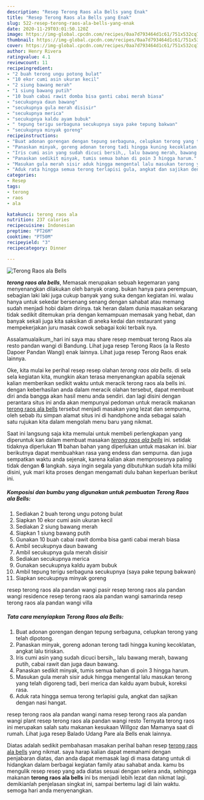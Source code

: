 ```yaml
---
description: "Resep Terong Raos ala Bells yang Enak"
title: "Resep Terong Raos ala Bells yang Enak"
slug: 522-resep-terong-raos-ala-bells-yang-enak
date: 2020-11-29T03:01:50.120Z
image: https://img-global.cpcdn.com/recipes/0aa7d793464d1c61/751x532cq70/terong-raos-ala-bells-foto-resep-utama.jpg
thumbnail: https://img-global.cpcdn.com/recipes/0aa7d793464d1c61/751x532cq70/terong-raos-ala-bells-foto-resep-utama.jpg
cover: https://img-global.cpcdn.com/recipes/0aa7d793464d1c61/751x532cq70/terong-raos-ala-bells-foto-resep-utama.jpg
author: Henry Rivera
ratingvalue: 4.1
reviewcount: 11
recipeingredient:
- "2 buah terong ungu potong bulat"
- "10 ekor cumi asin ukuran kecil"
- "2 siung bawang merah"
- "1 siung bawang putih"
- "10 buah cabai rawit domba bisa ganti cabai merah biasa"
- "secukupnya daun bawang"
- "secukupnya gula merah disisir"
- "secukupnya merica"
- "secukupnya kaldu ayam bubuk"
- " tepung terigu serbaguna secukupnya saya pake tepung bakwan"
- "secukupnya minyak goreng"
recipeinstructions:
- "Buat adonan gorengan dengan tepung serbaguna, celupkan terong yang telah dipotong."
- "Panaskan minyak, goreng adonan terong tadi hingga kuning kecoklatan, angkat lalu tiriskan."
- "Iris cumi asin yang sudah dicuci bersih,, lalu bawang merah, bawang putih, cabai rawit dan juga daun bawang."
- "Panaskan sedikit minyak, tumis semua bahan di poin 3 hingga harum."
- "Masukan gula merah sisir aduk hingga mengental lalu masukan terong yang telah digoreng tadi, beri merica dan kaldu ayam bubuk, koreksi rasa."
- "Aduk rata hingga semua terong terlapisi gula, angkat dan sajikan dengan nasi hangat."
categories:
- Resep
tags:
- terong
- raos
- ala

katakunci: terong raos ala 
nutrition: 237 calories
recipecuisine: Indonesian
preptime: "PT26M"
cooktime: "PT50M"
recipeyield: "3"
recipecategory: Dinner

---
```



![Terong Raos ala Bells](https://img-global.cpcdn.com/recipes/0aa7d793464d1c61/751x532cq70/terong-raos-ala-bells-foto-resep-utama.jpg)

<b><i>terong raos ala bells</i></b>, Memasak merupakan sebuah kegemaran yang menyenangkan dilakukan oleh banyak orang. bukan hanya para perempuan, sebagian laki laki juga cukup banyak yang suka dengan kegiatan ini. walau hanya untuk sekedar bersenang senang dengan sahabat atau memang sudah menjadi hobi dalam dirinya. tak heran dalam dunia masakan sekarang tidak sedikit ditemukan pria dengan kemampuan memasak yang hebat, dan banyak sekali juga kita saksikan di aneka kedai dan restaurant yang mempekerjakan juru masak cowok sebagai koki terbaik nya.

Assalamualaikum,,hari ini saya mau share resep membuat terong Raos ala resto pandan wangi di Bandung. Lihat juga resep Terong Raos (a la Resto Dapoer Pandan Wangi) enak lainnya. Lihat juga resep Terong Raos enak lainnya.

Oke, kita mulai ke perihal resep resep olahan <i>terong raos ala bells</i>. di sela sela kegiatan kita, mungkin akan terasa menyenangkan apabila sejenak kalian memberikan sedikit waktu untuk meracik terong raos ala bells ini. dengan keberhasilan anda dalam meracik olahan tersebut, dapat membuat diri anda bangga akan hasil menu anda sendiri. dan lagi disini dengan perantara situs ini anda akan mempunyai pedoman untuk meracik makanan <u>terong raos ala bells</u> tersebut menjadi masakan yang lezat dan sempurna, oleh sebab itu simpan alamat situs ini di handphone anda sebagai salah satu rujukan kita dalam mengolah menu baru yang nikmat.


Saat ini langsung saja kita memulai untuk membeli perlengkapan yang diperuntuk kan dalam membuat masakan <u><i>terong raos ala bells</i></u> ini. setidak tidaknya diperlukan <b>11</b> bahan bahan yang diperlukan untuk masakan ini. biar berikutnya dapat membuahkan rasa yang endess dan sempurna. dan juga sempatkan waktu anda sejenak, karena kalian akan memprosesnya paling tidak dengan <b>6</b> langkah. saya ingin segala yang dibutuhkan sudah kita miliki disini, yuk mari kita proses dengan mengamati dulu bahan keperluan berikut ini.

<!--inarticleads1-->

##### Komposisi dan bumbu yang digunakan untuk pembuatan Terong Raos ala Bells:

1. Sediakan 2 buah terong ungu potong bulat
1. Siapkan 10 ekor cumi asin ukuran kecil
1. Sediakan 2 siung bawang merah
1. Siapkan 1 siung bawang putih
1. Gunakan 10 buah cabai rawit domba bisa ganti cabai merah biasa
1. Ambil secukupnya daun bawang
1. Ambil secukupnya gula merah disisir
1. Sediakan secukupnya merica
1. Gunakan secukupnya kaldu ayam bubuk
1. Ambil  tepung terigu serbaguna secukupnya (saya pake tepung bakwan)
1. Siapkan secukupnya minyak goreng


resep terong raos ala pandan wangi pasir resep terong raos ala pandan wangi residence resep terong raos ala pandan wangi samarinda resep terong raos ala pandan wangi villa 

<!--inarticleads2-->

##### Tata cara menyiapkan Terong Raos ala Bells:

1. Buat adonan gorengan dengan tepung serbaguna, celupkan terong yang telah dipotong.
1. Panaskan minyak, goreng adonan terong tadi hingga kuning kecoklatan, angkat lalu tiriskan.
1. Iris cumi asin yang sudah dicuci bersih,, lalu bawang merah, bawang putih, cabai rawit dan juga daun bawang.
1. Panaskan sedikit minyak, tumis semua bahan di poin 3 hingga harum.
1. Masukan gula merah sisir aduk hingga mengental lalu masukan terong yang telah digoreng tadi, beri merica dan kaldu ayam bubuk, koreksi rasa.
1. Aduk rata hingga semua terong terlapisi gula, angkat dan sajikan dengan nasi hangat.


resep terong raos ala pandan wangi nama resep terong raos ala pandan wangi plant resep terong raos ala pandan wangi resto Ternyata terong raos ini merupakan salah satu makanan kesukaan Willgoz dan Mamanya saat di rumah. Lihat juga resep Balado Udang Pare ala Bells enak lainnya. 

Diatas adalah sedikit pembahasan masakan perihal bahan resep <u>terong raos ala bells</u> yang nikmat. saya harap kalian dapat memahami dengan penjabaran diatas, dan anda dapat memasak lagi di masa datang untuk di hidangkan dalam berbagai kegiatan family atau sahabat anda. kamu bs mengulik resep resep yang ada diatas sesuai dengan selera anda, sehingga makanan <b>terong raos ala bells</b> ini bs menjadi lebih lezat dan nikmat lagi. demikianlah penjelasan singkat ini, sampai bertemu lagi di lain waktu. semoga hari anda menyenangkan.
